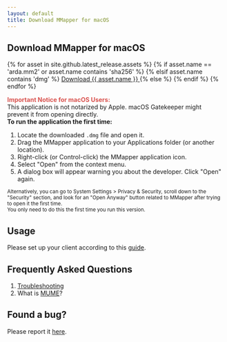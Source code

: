 ```yaml
---
layout: default
title: Download MMapper for macOS
---
```


## Download MMapper for macOS
{% for asset in site.github.latest_release.assets %}
{% if asset.name == 'arda.mm2' or asset.name contains 'sha256' %}
{% elsif asset.name contains 'dmg' %}
<a href="{{ asset.browser_download_url }}" class="download-link">
    Download {{ asset.name }}
</a>
{% else %}
{% endif %}
{% endfor %}

<div class="notice-box" id="mac-notice">
  <strong style="color: #d9534f;">Important Notice for macOS Users:</strong><br>
  This application is not notarized by Apple. macOS Gatekeeper might prevent it from opening directly.<br>
  <strong>To run the application the first time:</strong>
  <ol>
    <li>Locate the downloaded <code>.dmg</code> file and open it.</li>
    <li>Drag the MMapper application to your Applications folder (or another location).</li>
    <li>Right-click (or Control-click) the MMapper application icon.</li>
    <li>Select "Open" from the context menu.</li>
    <li>A dialog box will appear warning you about the developer. Click "Open" again.</li>
  </ol>
  <small>Alternatively, you can go to System Settings > Privacy & Security, scroll down to the "Security" section, and look for an "Open Anyway" button related to MMapper after trying to open it the first time.</small><br>
  <small>You only need to do this the first time you run this version.</small>
</div>

## Usage
Please set up your client according to this [guide](https://github.com/MUME/MMapper/wiki/Installing).

## Frequently Asked Questions
1.  [Troubleshooting](https://github.com/MUME/MMapper/wiki/Troubleshooting)
2.  What is [MUME](https://mume.org)?

## Found a bug?
Please report it [here](https://github.com/MUME/MMapper/issues).
